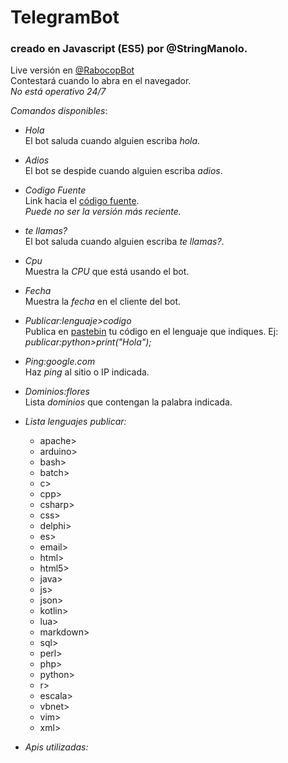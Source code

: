 # TelegramBot  
### creado en Javascript (ES5) por @StringManolo.

Live versión en [@RabocopBot](https://t.me/RabocopBot)  
Contestará cuando lo abra en el navegador.  
_No está operativo 24/7_ 

  
*_Comandos disponibles_*: 

* *Hola*  
El bot saluda cuando alguien escriba _hola_.

* *Adios*  
El bot se despide cuando alguien escriba _adios_.

* *Codigo Fuente*  
Link hacia el [código fuente](https://github.com/StringManolo/Telegram-bot).  
_Puede no ser la versión más reciente._

* *te llamas?*  
El bot saluda cuando alguien escriba _te llamas?_.

* *Cpu*  
Muestra la _CPU_ que está usando el bot.

* *Fecha*  
Muestra la _fecha_ en el cliente del bot.

* *Publicar:lenguaje>codigo*  
Publica en [pastebin](https://pastebin.com) tu código en el lenguaje que indiques. Ej:
_publicar:python>print("Hola");_

* *Ping:google.com*  
Haz _ping_ al sitio o IP indicada.

* *Dominios:flores*  
Lista _dominios_ que contengan la palabra indicada.

* *Lista lenguajes publicar:*  
    * apache>
    * arduino>
    * bash>
    * batch>
    * c>
    * cpp>
    * csharp>
    * css>
    * delphi>
    * es>
    * email>
    * html>
    * html5>
    * java>
    * js>
    * json>
    * kotlin>
    * lua>
    * markdown>
    * sql>
    * perl>
    * php>
    * python>
    * r>
    * escala>
    * vbnet>
    * vim>
    * xml>


* *Apis utilizadas:*
